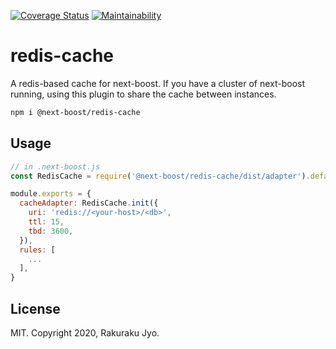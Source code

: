 [![Coverage Status](https://coveralls.io/repos/github/@next-boost/redis-cache/badge.svg?branch=master)](https://coveralls.io/github/@next-boost/redis-cache?branch=master) [![Maintainability](https://api.codeclimate.com/v1/badges/270469eb02421e5c7547/maintainability)](https://codeclimate.com/github/@next-boost/redis-cache/maintainability)

# redis-cache

A redis-based cache for next-boost. If you have a cluster of next-boost running, using this plugin to share the cache between instances.

```bash
npm i @next-boost/redis-cache
```

## Usage

```javascript
// in .next-boost.js
const RedisCache = require('@next-boost/redis-cache/dist/adapter').default

module.exports = {
  cacheAdapter: RedisCache.init({
    uri: 'redis://<your-host>/<db>',
    ttl: 15,
    tbd: 3600,
  }),
  rules: [
    ...
  ],
}
```

## License

MIT. Copyright 2020, Rakuraku Jyo.
